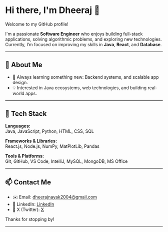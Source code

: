 # Hi there, I'm Dheeraj 👋

Welcome to my GitHub profile!

I'm a passionate **Software Engineer** who enjoys building full-stack applications, solving algorithmic problems, and exploring new technologies. Currently, I’m focused on improving my skills in **Java**, **React**, and **Database**.

---

## 🚀 About Me

- 🧠 Always learning something new: Backend systems, and scalable app design.
- 💡 Interested in Java ecosystems, web technologies, and building real-world apps.

---

## 🧰 Tech Stack

**Languages:**  
Java, JavaScript, Python, HTML, CSS, SQL

**Frameworks & Libraries:**  
React.js, Node.js, NumPy, MatPlotLib, Pandas

**Tools & Platforms:**  
Git, GitHub, VS Code, IntelliJ, MySQL, MongoDB, MS Office

---

## 📫 Contact Me

- ✉️ Email: dheerajnayak2004@gmail.com
- 💼 LinkedIn: [LinkedIn](https://www.linkedin.com/in/dheerajnayakk)
- 💼 X (Twitter): [X](https://www.x.com/dheerajnayakkkk)

Thanks for stopping by!

---
